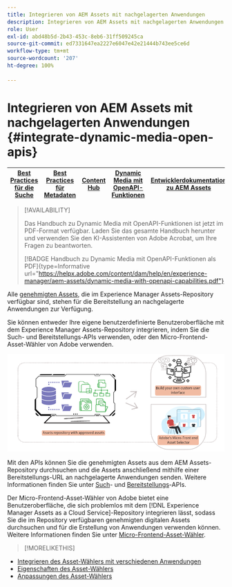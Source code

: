 ```yaml
---
title: Integrieren von AEM Assets mit nachgelagerten Anwendungen
description: Integrieren von AEM Assets mit nachgelagerten Anwendungen
role: User
exl-id: abd48b5d-2b43-453c-8eb6-31ff509245ca
source-git-commit: ed7331647ea2227e6047e42e21444b743ee5ce6d
workflow-type: tm+mt
source-wordcount: '207'
ht-degree: 100%

---
```


# Integrieren von AEM Assets mit nachgelagerten Anwendungen {#integrate-dynamic-media-open-apis}

| [Best Practices für die Suche](/help/assets/search-best-practices.md) | [Best Practices für Metadaten](/help/assets/metadata-best-practices.md) | [Content Hub](/help/assets/product-overview.md) | [Dynamic Media mit OpenAPI-Funktionen](/help/assets/dynamic-media-open-apis-overview.md) | [Entwicklerdokumentation zu AEM Assets](https://developer.adobe.com/experience-cloud/experience-manager-apis/) |
| ------------- | --------------------------- |---------|----|-----|

>[!AVAILABILITY]
>
>Das Handbuch zu Dynamic Media mit OpenAPI-Funktionen ist jetzt im PDF-Format verfügbar. Laden Sie das gesamte Handbuch herunter und verwenden Sie den KI-Assistenten von Adobe Acrobat, um Ihre Fragen zu beantworten.
>
>[!BADGE Handbuch zu Dynamic Media mit OpenAPI-Funktionen als PDF]{type=Informative url="https://helpx.adobe.com/content/dam/help/en/experience-manager/aem-assets/dynamic-media-with-openapi-capabilities.pdf"}

Alle [genehmigten Assets](/help/assets/approve-assets.md), die im Experience Manager Assets-Repository verfügbar sind, stehen für die Bereitstellung an nachgelagerte Anwendungen zur Verfügung.

Sie können entweder Ihre eigene benutzerdefinierte Benutzeroberfläche mit dem Experience Manager Assets-Repository integrieren, indem Sie die Such- und Bereitstellungs-APIs verwenden, oder den Micro-Frontend-Asset-Wähler von Adobe verwenden.

![Integration mit dem AEM Assets-Repository](assets/asset-selector-integration.png)

Mit den APIs können Sie die genehmigten Assets aus dem AEM Assets-Repository durchsuchen und die Assets anschließend mithilfe einer Bereitstellungs-URL an nachgelagerte Anwendungen senden. Weitere Informationen finden Sie unter [Such](/help/assets/search-assets-api.md)- und [Bereitstellungs](/help/assets/deliver-assets-apis.md)-APIs.

Der Micro-Frontend-Asset-Wähler von Adobe bietet eine Benutzeroberfläche, die sich problemlos mit dem [!DNL Experience Manager Assets as a Cloud Service]-Repository integrieren lässt, sodass Sie die im Repository verfügbaren genehmigten digitalen Assets durchsuchen und für die Erstellung von Anwendungen verwenden können. Weitere Informationen finden Sie unter [Micro-Frontend-Asset-Wähler](/help/assets/overview-asset-selector.md).

>[!MORELIKETHIS]
>
* [Integrieren des Asset-Wählers mit verschiedenen Anwendungen](/help/assets/integrate-asset-selector.md)
* [Eigenschaften des Asset-Wählers](/help/assets/asset-selector-properties.md)
* [Anpassungen des Asset-Wählers](/help/assets/asset-selector-customization.md)
